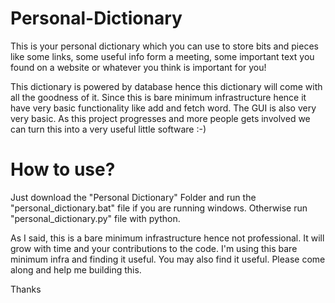 # Personal-Dictionary
This is your personal dictionary which you can use to store bits and pieces like some links, some useful info form a meeting, some important text you found on a website or whatever you think is important for you!


This dictionary is powered by database hence this dictionary will come with all the goodness of it. Since this is bare minimum infrastructure hence it have very basic functionality like add and fetch word. The GUI is also very very basic. As this project progresses and more people gets involved we can turn this into a very useful little software :-)



# How to use?

Just download the "Personal Dictionary" Folder and run the "personal_dictionary.bat" file if you are running windows. Otherwise run "personal_dictionary.py" file with python.


As I said, this is a bare minimum infrastructure hence not professional. It will grow with time and your contributions to the code.
I'm using this bare minimum infra and finding it useful. You may also find it useful. Please come along and help me building this.

Thanks

